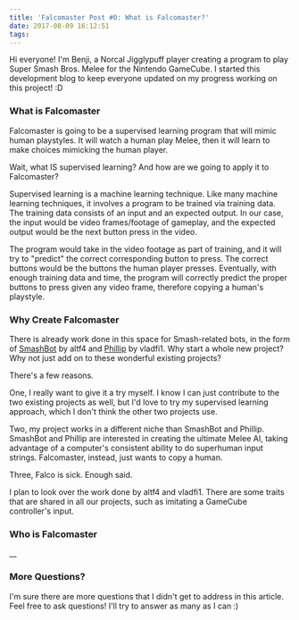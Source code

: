 ```yaml
---
title: 'Falcomaster Post #0: What is Falcomaster?'
date: 2017-08-09 16:12:51
tags:
---
```


Hi everyone! I'm Benji, a Norcal Jigglypuff player creating a program to play Super Smash Bros. Melee for the Nintendo GameCube. I started this development blog to keep everyone updated on my progress working on this project! :D

### What is Falcomaster

Falcomaster is going to be a supervised learning program that will mimic human
playstyles. It will watch a human play Melee, then it will learn to make choices
mimicking the human player.

Wait, what IS supervised learning? And how are we going to apply it to Falcomaster?

Supervised learning is a machine learning technique. Like many machine learning
techniques, it involves a program to be trained via training data. The training
data consists of an input and an expected output. In our case, the input would
be video frames/footage of gameplay, and the expected output would be the next
button press in the video.

The program would take in the video footage as part of training, and it will try
to "predict" the correct corresponding button to press. The correct buttons would be the buttons the human
player presses. Eventually, with enough
training data and time, the program will correctly predict the proper buttons
to press given any video frame, therefore copying a human's playstyle.

### Why Create Falcomaster

There is already work done in this space for Smash-related bots, in the form of
[SmashBot](https://github.com/altf4/SmashBot) by altf4 and
[Phillip](https://github.com/vladfi1/phillip) by vladfi1. Why start a whole new
project? Why not just add on to these wonderful existing projects?

There's a few reasons.

One, I really want to give it a try myself. I know I can just contribute to the
two existing projects as well, but I'd love to try my supervised learning approach,
which I don't think the other two projects use.

Two, my project works in a different niche than SmashBot and Phillip. SmashBot and Phillip are interested in creating the ultimate Melee AI, taking advantage of a computer's consistent ability to do superhuman input strings. Falcomaster, instead, just wants to copy a human.

Three, Falco is sick. Enough said.

I plan to look over the work done by altf4 and vladfi1. There are some traits that are shared in all our projects, such as imitating a GameCube controller's input. 

### Who is Falcomaster

__

### More Questions?

I'm sure there are more questions that I didn't get to address in this article. Feel free to ask questions! I'll try to answer as many as I can :)
